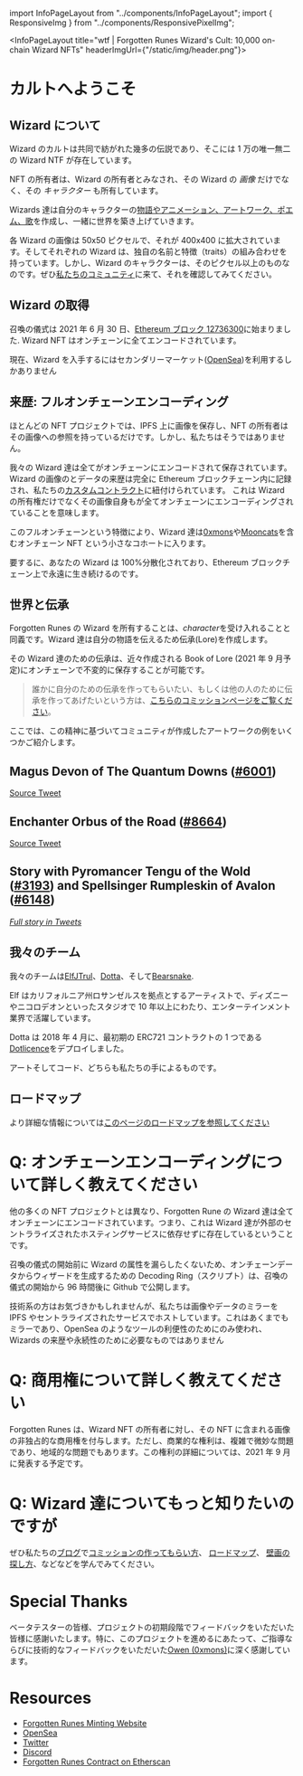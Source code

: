 import InfoPageLayout from "../components/InfoPageLayout";
import { ResponsiveImg } from "../components/ResponsivePixelImg";

<InfoPageLayout title="wtf | Forgotten Runes Wizard's Cult: 10,000 on-chain Wizard NFTs" headerImgUrl={"/static/img/header.png"}>

# カルトへようこそ

## Wizard について

Wizard のカルトは共同で紡がれた幾多の伝説であり、そこには 1 万の唯一無二の Wizard NTF が存在しています。

NFT の所有者は、Wizard の所有者とみなされ、その Wizard の _画像_ だけでなく、その _キャラクター_ も所有しています。

Wizards 達は自分のキャラクターの[物語やアニメーション、アートワーク、ポエム、歌](/posts/commissions)を作成し、一緒に世界を築き上げていきます。

各 Wizard の画像は 50x50 ピクセルで、それが 400x400 に拡大されています。そしてそれぞれの Wizard は、独自の名前と特徴（traits）の組み合わせを持っています。しかし、Wizard のキャラクターは、そのピクセル以上のものなのです。ぜひ[私たちのコミュニティ](https://discord.gg/forgottenrunes)に来て、それを確認してみてください。

## Wizard の取得

召喚の儀式は 2021 年 6 月 30 日、[Ethereum ブロック 12736300](https://etherscan.io/block/countdown/12736300)に始まりました. Wizard NFT はオンチェーンに全てエンコードされています。

現在、Wizard を入手するにはセカンダリーマーケット([OpenSea](https://opensea.io/collection/forgottenruneswizardscult))を利用するしかありません

## 来歴: フルオンチェーンエンコーディング

ほとんどの NFT プロジェクトでは、IPFS 上に画像を保存し、NFT の所有者はその画像への参照を持っているだけです。しかし、私たちはそうではありません。

我々の Wizard 達は全てがオンチェーンにエンコードされて保存されています。Wizard の画像のとデータの来歴は完全に Ethereum ブロックチェーン内に記録され、私たちの[カスタムコントラクト](https://etherscan.io/address/0x521f9c7505005cfa19a8e5786a9c3c9c9f5e6f42)に紐付けられています。
これは Wizard の所有権だけでなくその画像自身もが全てオンチェーンにエンコーディングされていることを意味します。

このフルオンチェーンという特徴により、Wizard 達は[0xmons](https://0xmons.xyz/)や[Mooncats](https://mooncatrescue.com/)を含むオンチェーン NFT という小さなコホートに入ります。

要するに、あなたの Wizard は 100%分散化されており、Ethereum ブロックチェーン上で永遠に生き続けるのです。

## 世界と伝承

<ResponsiveImg className="full-bleed" src="/static/img/map/map.png" />

Forgotten Runes の Wizard を所有することは、*character*を受け入れることと同義です。Wizard 達は自分の物語を伝えるため伝承(Lore)を作成します。

その Wizard 達のための伝承は、近々作成される Book of Lore (2021 年 9 月予定)にオンチェーンで不変的に保存することが可能です。

> 誰かに自分のための伝承を作ってもらいたい、もしくは他の人のために伝承を作ってあげたいという方は、[こちらのコミッションページをご覧ください](/posts/commissions)。

ここでは、この精神に基づいてコミュニティが作成したアートワークの例をいくつかご紹介します。

## Magus Devon of The Quantum Downs ([#6001](https://opensea.io/assets/0x521f9c7505005cfa19a8e5786a9c3c9c9f5e6f42/6001))

[Source Tweet](https://twitter.com/magusdevon/status/1413215538046701574?s=21)

<ResponsiveImg className="full-bleed" src="/static/img/wtf/magus-6001.png" />

## Enchanter Orbus of the Road ([#8664](https://opensea.io/assets/0x521f9c7505005cfa19a8e5786a9c3c9c9f5e6f42/8664))

[Source Tweet](https://twitter.com/EnchanterOrbus/status/1422362480383193091)

<ResponsiveImg
  className="full-bleed"
  src="/static/img/wtf/enchanter-orbus-8664.png"
/>

## Story with Pyromancer Tengu of the Wold ([#3193](https://opensea.io/assets/0x521f9c7505005cfa19a8e5786a9c3c9c9f5e6f42/3193)) and Spellsinger Rumpleskin of Avalon ([#6148](https://opensea.io/assets/0x521f9c7505005cfa19a8e5786a9c3c9c9f5e6f42/6148))

[_Full story in Tweets_](https://twitter.com/forgottenrunes/status/1429813751922913280)

<ResponsiveImg
  className="full-bleed"
  src="/static/img/wtf/story-thread-3193-6148.png"
/>

## 我々のチーム

我々のチームは[ElfJTrul](https://twitter.com/ElfJTrul)、[Dotta](https://twitter.com/dotta)、そして[Bearsnake](https://twitter.com/bearsnake).

Elf はカリフォルニア州ロサンゼルスを拠点とするアーティストで、ディズニーやニコロデオンといったスタジオで 10 年以上にわたり、エンターテインメント業界で活躍しています。

Dotta は 2018 年 4 月に、最初期の ERC721 コントラクトの 1 つである[Dotlicence](https://etherscan.io/address/0xb5da84cdc928765c15a8192bf3c6649e7802772b)をデプロイしました。

アートそしてコード、どちらも私たちの手によるものです。

## ロードマップ

より詳細な情報については[このページのロードマップを参照してください](/roadmap)

# Q: オンチェーンエンコーディングについて詳しく教えてください

他の多くの NFT プロジェクトとは異なり、Forgotten Rune の Wizard 達は全てオンチェーンにエンコードされています。つまり、これは Wizard 達が外部のセントラライズされたホスティングサービスに依存せずに存在しているということです。

召喚の儀式の開始前に Wizard の属性を漏らしたくないため、オンチェーンデータからウィザードを生成するための Decoding Ring（スクリプト）は、召喚の儀式の開始から 96 時間後に Github で公開します。

技術系の方はお気づきかもしれませんが、私たちは画像やデータのミラーを IPFS やセントラライズされたサービスでホストしています。これはあくまでもミラーであり、OpenSea のようなツールの利便性のためにのみ使われ、Wizards の来歴や永続性のために必要なものではありません

# Q: 商用権について詳しく教えてください

Forgotten Runes は、Wizard NFT の所有者に対し、その NFT に含まれる画像の非独占的な商用権を付与します。ただし、商業的な権利は、複雑で微妙な問題であり、地域的な問題でもあります。この権利の詳細については、2021 年 9 月に発表する予定です。

# Q: Wizard 達についてもっと知りたいのですが

ぜひ私たちの[ブログ](/posts)で[コミッションの作ってもらい方](/posts/commissions)、 [ロードマップ](/posts/roadmap)、 [壁画の探し方](/posts/murals)、などなどを学んでみてください。

# Special Thanks

ベータテスターの皆様、プロジェクトの初期段階でフィードバックをいただいた皆様に感謝いたします。特に、このプロジェクトを進めるにあたって、ご指導ならびに技術的なフィードバックをいただいた[Owen (0xmons)](https://twitter.com/0xmons)に深く感謝しています。

# Resources

- [Forgotten Runes Minting Website](https://forgottenrunes.com)
- [OpenSea](https://opensea.io/collection/forgottenruneswizardscult)
- [Twitter](https://twitter.com/forgottenrunes)
- [Discord](https://discord.com/invite/F7WbxwJuZC)
- [Forgotten Runes Contract on Etherscan](https://etherscan.io/address/0x521f9c7505005cfa19a8e5786a9c3c9c9f5e6f42)

</InfoPageLayout>
